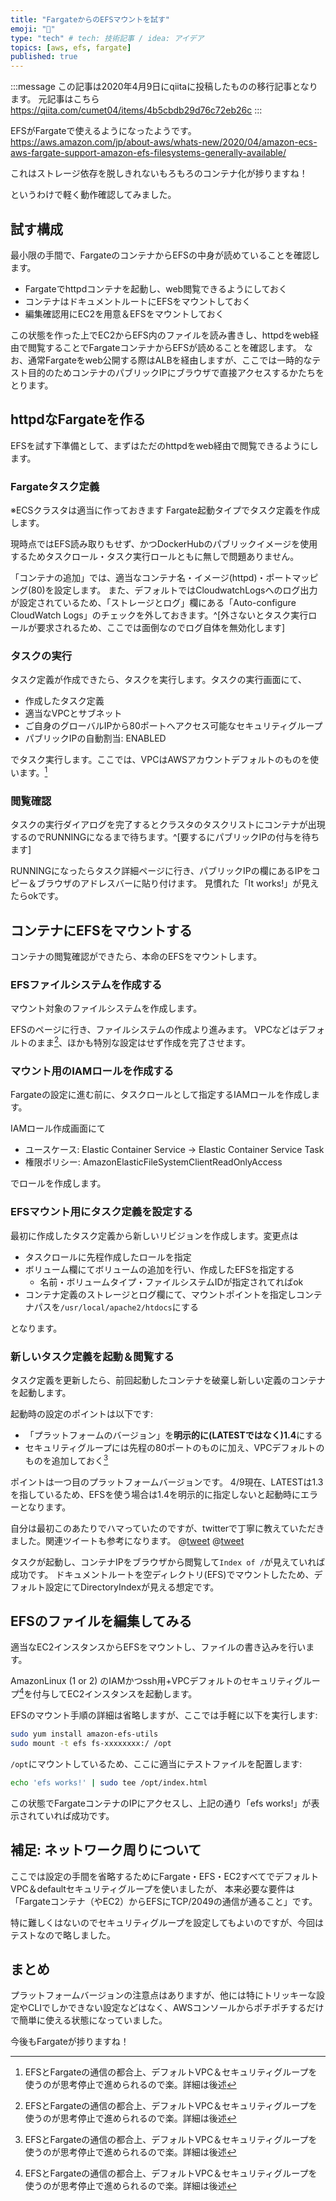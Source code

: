 ```yaml
---
title: "FargateからのEFSマウントを試す"
emoji: "🐡"
type: "tech" # tech: 技術記事 / idea: アイデア
topics: [aws, efs, fargate]
published: true
---
```


:::message
この記事は2020年4月9日にqiitaに投稿したものの移行記事となります。
元記事はこちら https://qiita.com/cumet04/items/4b5cbdb29d76c72eb26c
:::

EFSがFargateで使えるようになったようです。
https://aws.amazon.com/jp/about-aws/whats-new/2020/04/amazon-ecs-aws-fargate-support-amazon-efs-filesystems-generally-available/

これはストレージ依存を脱しきれないもろもろのコンテナ化が捗りますね！

というわけで軽く動作確認してみました。

## 試す構成
最小限の手間で、FargateのコンテナからEFSの中身が読めていることを確認します。

* Fargateでhttpdコンテナを起動し、web閲覧できるようにしておく
* コンテナはドキュメントルートにEFSをマウントしておく
* 編集確認用にEC2を用意＆EFSをマウントしておく

この状態を作った上でEC2からEFS内のファイルを読み書きし、httpdをweb経由で閲覧することでFargateコンテナからEFSが読めることを確認します。
なお、通常Fargateをweb公開する際はALBを経由しますが、ここでは一時的なテスト目的のためコンテナのパブリックIPにブラウザで直接アクセスするかたちをとります。

## httpdなFargateを作る
EFSを試す下準備として、まずはただのhttpdをweb経由で閲覧できるようにします。

### Fargateタスク定義
※ECSクラスタは適当に作っておきます
Fargate起動タイプでタスク定義を作成します。

現時点ではEFS読み取りもせず、かつDockerHubのパブリックイメージを使用するためタスクロール・タスク実行ロールともに無しで問題ありません。

「コンテナの追加」では、適当なコンテナ名・イメージ(httpd)・ポートマッピング(80)を設定します。
また、デフォルトではCloudwatchLogsへのログ出力が設定されているため、「ストレージとログ」欄にある「Auto-configure CloudWatch Logs」のチェックを外しておきます。^[外さないとタスク実行ロールが要求されるため、ここでは面倒なのでログ自体を無効化します]

### タスクの実行
タスク定義が作成できたら、タスクを実行します。タスクの実行画面にて、

* 作成したタスク定義
* 適当なVPCとサブネット
* ご自身のグローバルIPから80ポートへアクセス可能なセキュリティグループ
* パブリックIPの自動割当: ENABLED

でタスク実行します。ここでは、VPCはAWSアカウントデフォルトのものを使います。[^1]

[^1]: EFSとFargateの通信の都合上、デフォルトVPC＆セキュリティグループを使うのが思考停止で進められるので楽。詳細は後述

### 閲覧確認
タスクの実行ダイアログを完了するとクラスタのタスクリストにコンテナが出現するのでRUNNINGになるまで待ちます。^[要するにパブリックIPの付与を待ちます]

RUNNINGになったらタスク詳細ページに行き、パブリックIPの欄にあるIPをコピー＆ブラウザのアドレスバーに貼り付けます。
見慣れた「It works!」が見えたらokです。

## コンテナにEFSをマウントする

コンテナの閲覧確認ができたら、本命のEFSをマウントします。

### EFSファイルシステムを作成する
マウント対象のファイルシステムを作成します。

EFSのページに行き、ファイルシステムの作成より進みます。
VPCなどはデフォルトのまま[^1]、ほかも特別な設定はせず作成を完了させます。

### マウント用のIAMロールを作成する
Fargateの設定に進む前に、タスクロールとして指定するIAMロールを作成します。

IAMロール作成画面にて

* ユースケース: Elastic Container Service -> Elastic Container Service Task
* 権限ポリシー: AmazonElasticFileSystemClientReadOnlyAccess

でロールを作成します。

### EFSマウント用にタスク定義を設定する
最初に作成したタスク定義から新しいリビジョンを作成します。変更点は

* タスクロールに先程作成したロールを指定
* ボリューム欄にてボリュームの追加を行い、作成したEFSを指定する
  - 名前・ボリュームタイプ・ファイルシステムIDが指定されてればok
* コンテナ定義のストレージとログ欄にて、マウントポイントを指定しコンテナパスを`/usr/local/apache2/htdocs`にする

となります。

### 新しいタスク定義を起動＆閲覧する
タスク定義を更新したら、前回起動したコンテナを破棄し新しい定義のコンテナを起動します。

起動時の設定のポイントは以下です:

* 「プラットフォームのバージョン」を**明示的に(LATESTではなく)1.4**にする
* セキュリティグループには先程の80ポートのものに加え、VPCデフォルトのものを追加しておく[^1]

ポイントは一つ目のプラットフォームバージョンです。
4/9現在、LATESTは1.3を指しているため、EFSを使う場合は1.4を明示的に指定しないと起動時にエラーとなります。

自分は最初このあたりでハマっていたのですが、twitterで丁寧に教えていただきました。関連ツイートも参考になります。
@[tweet](https://twitter.com/toricls/status/1248122352174424064)
@[tweet](https://twitter.com/toricls/status/1247975937074843648)

タスクが起動し、コンテナIPをブラウザから閲覧して`Index of /`が見えていれば成功です。
ドキュメントルートを空ディレクトリ(EFS)でマウントしたため、デフォルト設定にてDirectoryIndexが見える想定です。


## EFSのファイルを編集してみる
適当なEC2インスタンスからEFSをマウントし、ファイルの書き込みを行います。

AmazonLinux (1 or 2) のIAMかつssh用+VPCデフォルトのセキュリティグループ[^1]を付与してEC2インスタンスを起動します。

EFSのマウント手順の詳細は省略しますが、ここでは手軽に以下を実行します:

```bash
sudo yum install amazon-efs-utils
sudo mount -t efs fs-xxxxxxxx:/ /opt
```

`/opt`にマウントしているため、ここに適当にテストファイルを配置します:

```bash
echo 'efs works!' | sudo tee /opt/index.html
```

この状態でFargateコンテナのIPにアクセスし、上記の通り「efs works!」が表示されていれば成功です。

## 補足: ネットワーク周りについて
ここでは設定の手間を省略するためにFargate・EFS・EC2すべてでデフォルトVPC＆defaultセキュリティグループを使いましたが、
本来必要な要件は「Fargateコンテナ（やEC2）からEFSにTCP/2049の通信が通ること」です。

特に難しくはないのでセキュリティグループを設定してもよいのですが、今回はテストなので略しました。

## まとめ
プラットフォームバージョンの注意点はありますが、他には特にトリッキーな設定やCLIでしかできない設定などはなく、AWSコンソールからポチポチするだけで簡単に使える状態になっていました。

今後もFargateが捗りますね！
